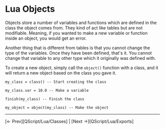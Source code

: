 # Lua Objects

Objects store a number of variables and functions which are defined in the class the object comes from. They kind of act like tables but are not modifiable. Meaning, if you wanted to make a new variable or function inside an object, you would get an error.

Another thing that is different from tables is that you cannot change the type of the variables. Once they have been defined, that's it. You cannot change that variable to any other type which it originally was defined with.

To create a new object, simply call the `object()` function with a class, and it will return a new object based on the class you gave it.

    my_class = class() -- Start creating the class

    my_class.var = 10.0 -- Make a variable

    finish(my_class) -- Finish the class

    my_object = object(my_class) -- Make the object

---

[<- Prev][QScript/Lua/Classes] |
[Next ->][QScript/Lua/Exports]